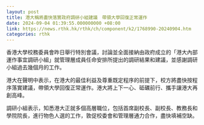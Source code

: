 ```yaml
---
layout: post
title: 港大稱將盡快落實政府調研小組建議　帶領大學回復正常運作
date: 2024-09-04 01:39:55.000000000 +08:00
link: https://news.rthk.hk/rthk/ch/component/k2/1768990-20240904.htm
categories: rthk
---
```


香港大學校務委員會昨日舉行特別會議，討論並全面接納由政府成立的「港大內部運作事宜調研小組」就管理層成員任命安排所提出的調研結果和建議，並感謝調研小組過去幾個月的工作。

港大在聲明中表示，在港大的最佳利益及尊重既定程序的前提下，校方將盡快按程序落實建議，帶領大學回復正常運作。港大將上下一心、砥礪前行、攜手讓港大再創高峰。

調研小組表示，知悉港大正就多個高層職位，包括首席副校長、副校長、教務長和學院院長，進行物色人選的工作，敦促校委會和管理層通力合作，盡快填補空缺。
